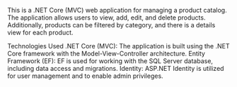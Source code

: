 This is a .NET Core (MVC) web application for managing a product catalog. The application allows users to view, add, edit, and delete products. Additionally, products can be filtered by category, and there is a details view for each product.

Technologies Used
.NET Core (MVC): The application is built using the .NET Core framework with the Model-View-Controller architecture.
Entity Framework (EF): EF is used for working with the SQL Server database, including data access and migrations.
Identity: ASP.NET Identity is utilized for user management and to enable admin privileges.

